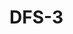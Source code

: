 # DFS-3
<div class= "circle"></div>
<div class= "circle2"></div>
<style
  .circle{
    background: red;
    width: 100px;
    height: 100px;
    border-radius: 50%;
  position : absolute;
  }
  .word{
  color: blue;
  position: absolute;
}

var circle = $(".circle");
console.log(circle[0].offsetHeight);
$( document ).on( "mousemove", function( event ) {
  $( "#log" ).text( "pageX: " + event.pageX + ", pageY: " + event.pageY ); console.log("bingo");
var screenWidth = $( document ).width();
var cursorX = event.pageX;
var cursorY = event.pageY;
var opacity = (screenWidth - cursorX) / screenWidth ;
  $(".circle").css({
  "opacity": opacity,
  "left": cursorX,
  "top": cursorY})
 });

var word = $(".word");
console.log(word[0].offsetHeight);
$( document ).on( "mousemove", function( event ) {
  $( "#log" ).text( "pageX: " + event.pageX + ", pageY: " + event.pageY ); console.log("bingo");
var screenWidth = $( document ).width();
var cursorX = event.pageX;
var cursorY = event.pageY;
var opacity = (screenWidth - cursorX) / screenWidth ;
  $(".word").css({
  "opacity": opacity,
  "right": cursorX,
  "top": cursorY})
 });

